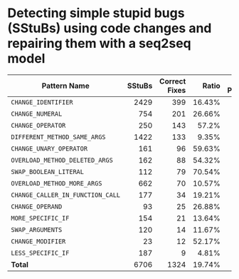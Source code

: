 # Detecting simple stupid bugs (SStuBs) using code changes and repairing them with a seq2seq model

| Pattern Name                   	| SStuBs 	| Correct Fixes 	| Ratio  	| Avg. Patches 	 |
|--------------------------------	|-------:	|--------------:	|--------:	|--------------:|
| `CHANGE_IDENTIFIER`              	|   2429 	|           399 	| 16.43% 	| 38.96        	 |
| `CHANGE_NUMERAL`                 	|    754 	|           201 	| 26.66% 	| 37.84        	 |
| `CHANGE_OPERATOR`                	|    250 	|           143 	| 57.2%  	| 43.39        	 |
| `DIFFERENT_METHOD_SAME_ARGS`     	|   1422 	|           133 	| 9.35%  	| 38.70        	 |
| `CHANGE_UNARY_OPERATOR`          	|    161 	|            96 	| 59.63% 	| 39.47        	 |
| `OVERLOAD_METHOD_DELETED_ARGS`   	|    162 	|            88 	| 54.32% 	| 40.31        	 |
| `SWAP_BOOLEAN_LITERAL`           	|    112 	|            79 	| 70.54% 	| 41.86        	 |
| `OVERLOAD_METHOD_MORE_ARGS`      	|    662 	|            70 	| 10.57% 	| 38.29        	 |
| `CHANGE_CALLER_IN_FUNCTION_CALL` 	|    177 	|            34 	| 19.21% 	| 41.31        	 |
| `CHANGE_OPERAND`                 	|     93 	|            25 	| 26.88% 	| 41.01        	 |
| `MORE_SPECIFIC_IF`               	|    154 	|            21 	| 13.64% 	| 39.08        	 |
| `SWAP_ARGUMENTS`                 	|    120 	|            14 	| 11.67% 	| 36.40        	 |
| `CHANGE_MODIFIER`                	|     23 	|            12 	| 52.17% 	| 37.39        	 |
| `LESS_SPECIFIC_IF`               	|    187 	|             9 	| 4.81%  	| 39.53        	 |
| **Total**                        |   6706 	|          1324 	| 19.74% 	| 39.03        	 |
